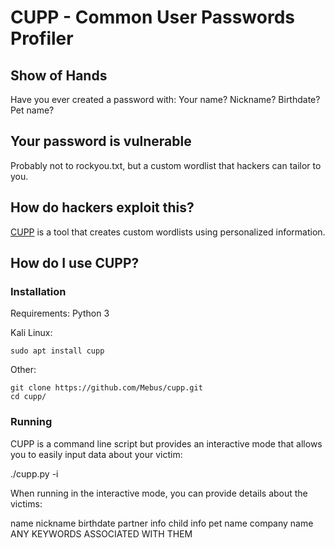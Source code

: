 # CUPP - Common User Passwords Profiler

## Show of Hands
Have you ever created a password with:
Your name?
Nickname?
Birthdate?
Pet name?

## Your password is vulnerable
Probably not to rockyou.txt, but a custom wordlist that hackers can tailor to you.

## How do hackers exploit this?
[CUPP](https://github.com/Mebus/cupp) is a tool that creates custom wordlists using personalized information.

## How do I use CUPP?

### Installation
Requirements: Python 3

Kali Linux:
```
sudo apt install cupp
```

Other:

```
git clone https://github.com/Mebus/cupp.git
cd cupp/
```

### Running
CUPP is a command line script but provides an interactive mode that allows you to easily input data about your victim:

./cupp.py -i



When running in the interactive mode, you can provide details about the victims:

name
nickname
birthdate
partner info
child info
pet name
company name
ANY KEYWORDS ASSOCIATED WITH THEM




